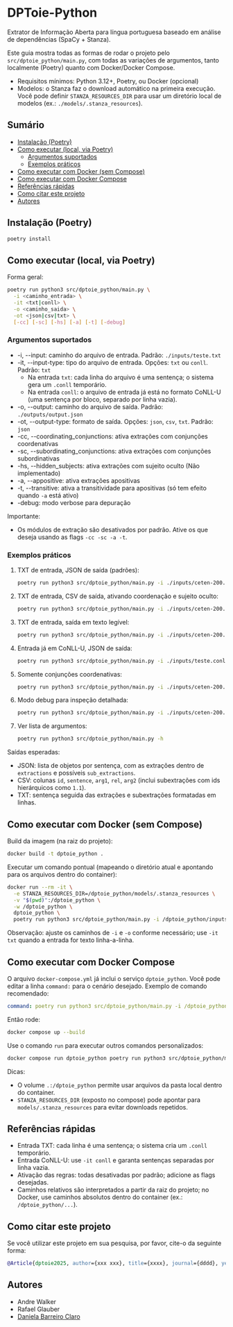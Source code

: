
# DPToie-Python

Extrator de Informação Aberta para língua portuguesa baseado em análise de dependências (SpaCy + Stanza).

Este guia mostra todas as formas de rodar o projeto pelo `src/dptoie_python/main.py`, com todas as variações de argumentos, tanto localmente (Poetry) quanto com Docker/Docker Compose.

- Requisitos mínimos: Python 3.12+, Poetry, ou Docker (opcional)
- Modelos: o Stanza faz o download automático na primeira execução. Você pode definir `STANZA_RESOURCES_DIR` para usar um diretório local de modelos (ex.: `./models/.stanza_resources`).

## Sumário
- [Instalação (Poetry)](#instalação-poetry)
- [Como executar (local, via Poetry)](#como-executar-local-via-poetry)
  - [Argumentos suportados](#argumentos-suportados)
  - [Exemplos práticos](#exemplos-práticos)
- [Como executar com Docker (sem Compose)](#como-executar-com-docker-sem-compose)
- [Como executar com Docker Compose](#como-executar-com-docker-compose)
- [Referências rápidas](#referências-rápidas)
- [Como citar este projeto](#como-citar-este-projeto)
- [Autores](#autores)

## Instalação (Poetry)

```bash
poetry install
```

## Como executar (local, via Poetry)

Forma geral:

```bash
poetry run python3 src/dptoie_python/main.py \
  -i <caminho_entrada> \
  -it <txt|conll> \
  -o <caminho_saida> \
  -ot <json|csv|txt> \
  [-cc] [-sc] [-hs] [-a] [-t] [-debug]
```

### Argumentos suportados

- -i, --input: caminho do arquivo de entrada. Padrão: `./inputs/teste.txt`
- -it, --input-type: tipo do arquivo de entrada. Opções: `txt` ou `conll`. Padrão: `txt`
  - Na entrada `txt`: cada linha do arquivo é uma sentença; o sistema gera um `.conll` temporário.
  - Na entrada `conll`: o arquivo de entrada já está no formato CoNLL-U (uma sentença por bloco, separado por linha vazia).
- -o, --output: caminho do arquivo de saída. Padrão: `./outputs/output.json`
- -ot, --output-type: formato de saída. Opções: `json`, `csv`, `txt`. Padrão: `json`
- -cc, --coordinating_conjunctions: ativa extrações com conjunções coordenativas
- -sc, --subordinating_conjunctions: ativa extrações com conjunções subordinativas
- -hs, --hidden_subjects: ativa extrações com sujeito oculto (Não implementado)
- -a, --appositive: ativa extrações apositivas
- -t, --transitive: ativa a transitividade para apositivas (só tem efeito quando `-a` está ativo)
- -debug: modo verbose para depuração

Importante:
- Os módulos de extração são desativados por padrão. Ative os que deseja usando as flags `-cc -sc -a -t`.

### Exemplos práticos

1) TXT de entrada, JSON de saída (padrões):
    ```bash
    poetry run python3 src/dptoie_python/main.py -i ./inputs/ceten-200.txt -it txt -o ./outputs/out.json -ot json
    ```

2) TXT de entrada, CSV de saída, ativando coordenação e sujeito oculto:
    ```bash
    poetry run python3 src/dptoie_python/main.py -i ./inputs/ceten-200.txt -it txt -o ./outputs/out.csv -ot csv -cc
    ```

3) TXT de entrada, saída em texto legível:
    ```bash
    poetry run python3 src/dptoie_python/main.py -i ./inputs/ceten-200.txt -it txt -o ./outputs/out.txt -ot txt -cc -sc -a -t
    ```

4) Entrada já em CoNLL-U, JSON de saída:
    ```bash
    poetry run python3 src/dptoie_python/main.py -i ./inputs/teste.conll -it conll -o ./outputs/out.json -ot json -cc -sc -a -t
    ```

5) Somente conjunções coordenativas:
    ```bash
    poetry run python3 src/dptoie_python/main.py -i ./inputs/ceten-200.txt -it txt -o ./outputs/cc.json -ot json -cc
    ```

6) Modo debug para inspeção detalhada:
    ```bash
    poetry run python3 src/dptoie_python/main.py -i ./inputs/ceten-200.txt -it txt -o ./outputs/out.json -ot json -cc -debug
    ```

7) Ver lista de argumentos:
    ```bash
    poetry run python3 src/dptoie_python/main.py -h
    ```

Saídas esperadas:
- JSON: lista de objetos por sentença, com as extrações dentro de `extractions` e possíveis `sub_extractions`.
- CSV: colunas `id`, `sentence`, `arg1`, `rel`, `arg2` (inclui subextrações com ids hierárquicos como `1.1`).
- TXT: sentença seguida das extrações e subextrações formatadas em linhas.

## Como executar com Docker (sem Compose)

Build da imagem (na raiz do projeto):
```bash
docker build -t dptoie_python .
```

Executar um comando pontual (mapeando o diretório atual e apontando para os arquivos dentro do container):
```bash
docker run --rm -it \
  -e STANZA_RESOURCES_DIR=/dptoie_python/models/.stanza_resources \
  -v "$(pwd)":/dptoie_python \
  -w /dptoie_python \
  dptoie_python \
  poetry run python3 src/dptoie_python/main.py -i /dptoie_python/inputs/teste.conll -it conll -o /dptoie_python/outputs/out.json -ot json -cc -sc -a -t
```

Observação: ajuste os caminhos de `-i` e `-o` conforme necessário; use `-it txt` quando a entrada for texto linha-a-linha.

## Como executar com Docker Compose

O arquivo `docker-compose.yml` já inclui o serviço `dptoie_python`. Você pode editar a linha `command:` para o cenário desejado. Exemplo de comando recomendado:

```yaml
command: poetry run python3 src/dptoie_python/main.py -i /dptoie_python/inputs/teste.conll -it conll -o /dptoie_python/outputs/out.json -ot json -cc -sc -a -t
```

Então rode:
```bash
docker compose up --build
```

Use o comando `run` para executar outros comandos personalizados:
```bash
docker compose run dptoie_python poetry run python3 src/dptoie_python/main.py -i /dptoie_python/inputs/ceten-200.txt -it txt -o /dptoie_python/outputs/out.csv -ot csv -cc
```



Dicas:
- O volume `.:/dptoie_python` permite usar arquivos da pasta local dentro do container.
- `STANZA_RESOURCES_DIR` (exposto no compose) pode apontar para `models/.stanza_resources` para evitar downloads repetidos.

## Referências rápidas

- Entrada TXT: cada linha é uma sentença; o sistema cria um `.conll` temporário.
- Entrada CoNLL-U: use `-it conll` e garanta sentenças separadas por linha vazia.
- Ativação das regras: todas desativadas por padrão; adicione as flags desejadas.
- Caminhos relativos são interpretados a partir da raiz do projeto; no Docker, use caminhos absolutos dentro do container (ex.: `/dptoie_python/...`).

## Como citar este projeto
Se você utilizar este projeto em sua pesquisa, por favor, cite-o da seguinte forma:

```bibtex
@Article{dptoie2025, author={xxx xxx}, title={xxxx}, journal={dddd}, year={xxx}, month={x}, day={cc}, issn={xxx}, doi={xxxxx}, url={asas} }
```

## Autores
* Andre Walker
* Rafael Glauber
* [Daniela Barreiro Claro](http://formas.ufba.br/dclaro/)